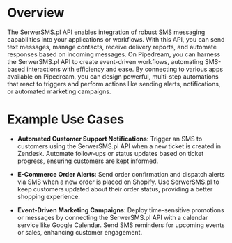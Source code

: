 # Overview

The SerwerSMS.pl API enables integration of robust SMS messaging capabilities into your applications or workflows. With this API, you can send text messages, manage contacts, receive delivery reports, and automate responses based on incoming messages. On Pipedream, you can harness the SerwerSMS.pl API to create event-driven workflows, automating SMS-based interactions with efficiency and ease. By connecting to various apps available on Pipedream, you can design powerful, multi-step automations that react to triggers and perform actions like sending alerts, notifications, or automated marketing campaigns.

# Example Use Cases

- **Automated Customer Support Notifications**: Trigger an SMS to customers using the SerwerSMS.pl API when a new ticket is created in Zendesk. Automate follow-ups or status updates based on ticket progress, ensuring customers are kept informed.

- **E-Commerce Order Alerts**: Send order confirmation and dispatch alerts via SMS when a new order is placed on Shopify. Use SerwerSMS.pl to keep customers updated about their order status, providing a better shopping experience.

- **Event-Driven Marketing Campaigns**: Deploy time-sensitive promotions or messages by connecting the SerwerSMS.pl API with a calendar service like Google Calendar. Send SMS reminders for upcoming events or sales, enhancing customer engagement.
